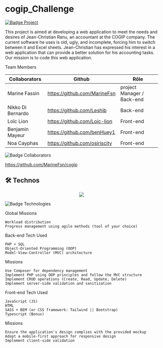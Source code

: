 # cogip_Challenge 


<a href="https://becode.org"><img src="https://img.shields.io/badge/Project-BeCode-blue?style=for-the-badge&logo=appveyor" alt="Badge Project" style="margin-right:10px;">
</a>

This project is aimed at developing a web application to meet the needs and desires of Jean-Christian Ranu, an accountant at the COGIP company. The current software he uses is old, ugly, and incomplete, forcing him to switch between it and Excel sheets. Jean-Christian has expressed his interest in a web application that can provide a better solution for his accounting tasks. Our mission is to code this web application.


Team Members

| Collaborators        | Github                        | Rôle                          |
| -------------------- | ----------------------------- | ----------------------------- |
| Marine Fassin        | https://github.com/MarineFsn  | project Manager / Back-end    |
| Nikko Di Bernardo    | https://github.com/Leshib     | Back-end                      |
| Loïc Lion            | https://github.com/Loic-lion  | Front-end                     |
| Benjamin Mayeur      | https://github.com/benHuey1   | Front-end                     |
| Noa Cayphas          | https://github.com/osiriscity | Front-end                     |



<img src="https://img.shields.io/badge/Collaborators-5-red?style=for-the-badge&logo=appveyor" alt="Badge Collaborators" style="margin-right:10px;">

https://github.com/MarineFsn/cogip

## 🛠 Technos

<p align="center">
  <a href="https://skillicons.dev">
    <img src="https://skillicons.dev/icons?i=js,html,css,sass,php,git" />
  </a>
</p>
<img src="https://img.shields.io/badge/Technos-HMTL5_/_SCSS_/_CSS3_/_JS_/_PHP_/_Git-green?style=for-the-badge&logo=appveyor" alt="Badge Technologies" style="margin-right:10px;">

Global Missions

    Workload distribution
    Progress management using agile methods (tool of your choice)

Back-end
Tech Used

    PHP + SQL
    Object-Oriented Programming (OOP)
    Model-View-Controller (MVC) architecture

Missions

    Use Composer for dependency management
    Implement PHP using OOP principles and follow the MVC structure
    Implement CRUD operations (Create, Read, Update, Delete)
    Implement server-side validation and sanitization

Front-end
Tech Used

    JavaScript (JS)
    HTML
    SASS + BEM (or CSS framework: Tailwind || Bootstrap)
    Typescript (Bonus)

Missions

    Ensure the application's design complies with the provided mockup
    Adopt a mobile-first approach for responsive design
    Implement client-side validation

